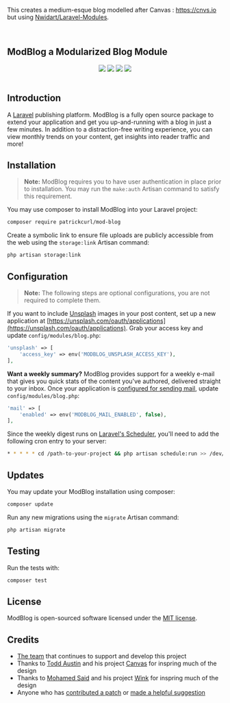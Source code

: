 This creates a medium-esque blog modelled after Canvas : https://cnvs.io but using [Nwidart/Laravel-Modules](https://github.com/nwidart/laravel-modules). 

<p align="center">
    <br>
    <h2>ModBlog a Modularized Blog Module</h2>
</p>

<p align="center">
    <a href="https://travis-ci.org/patrickcurl/mod-blog"><img src="https://travis-ci.org/patrickcurl/mod-blog.svg?branch=master"></a>
    <a href="https://packagist.org/packages/patrickcurl/mod-blog"><img src="https://poser.pugx.org/patrickcurl/mod-blog/downloads"></a>
    <a href="https://packagist.org/packages/patrickcurl/mod-blog"><img src="https://poser.pugx.org/patrickcurl/mod-blog/v/stable"></a>
    <a href="https://packagist.org/packages/patrickcurl/mod-blog"><img src="https://poser.pugx.org/patrickcurl/mod-blog/license"></a>
    <br><br>
</p>

## Introduction

A [Laravel](https://laravel.com) publishing platform. ModBlog is a fully open source package to extend your 
application and get you up-and-running with a blog in just a few minutes. In addition to a distraction-free 
writing experience, you can view monthly trends on your content, get insights into reader traffic and more!

## Installation

> **Note:** ModBlog requires you to have user authentication in place prior to installation. You may run the `make:auth` Artisan command to satisfy this requirement.

You may use composer to install ModBlog into your Laravel project:

```bash
composer require patrickcurl/mod-blog
```

Create a symbolic link to ensure file uploads are publicly accessible from the web using the `storage:link` Artisan command:

```bash
php artisan storage:link
```

## Configuration

> **Note:** The following steps are optional configurations, you are not required to complete them.

If you want to include [Unsplash](https://unsplash.com) images in your post content, set up a new application at [https://unsplash.com/oauth/applications](https://unsplash.com/oauth/applications). Grab your access key and update `config/modules/blog.php`:

```php
'unsplash' => [
    'access_key' => env('MODBLOG_UNSPLASH_ACCESS_KEY'),
],
```

**Want a weekly summary?** ModBlog provides support for a weekly e-mail that gives you quick stats of the content you've authored, delivered straight to your inbox. Once your application is [configured for sending mail](https://laravel.com/docs/5.8/mail), update `config/modules/blog.php`:

```php
'mail' => [
    'enabled' => env('MODBLOG_MAIL_ENABLED', false),
],
```

Since the weekly digest runs on [Laravel's Scheduler](https://laravel.com/docs/5.8/scheduling#introduction), you'll need to add the following cron entry to your server:

```bash
* * * * * cd /path-to-your-project && php artisan schedule:run >> /dev/null 2>&1
```

## Updates

You may update your ModBlog installation using composer:

```bash
composer update
```

Run any new migrations using the `migrate` Artisan command:

```bash
php artisan migrate
```

## Testing

Run the tests with:

```bash
composer test
```

## License

ModBlog is open-sourced software licensed under the [MIT license](https://opensource.org/licenses/MIT).

## Credits

- [The team](https://github.com/orgs/cnvs/people) that continues to support and develop this project
- Thanks to [Todd Austin](https://cnvs.io/) and his project [Canvas](https://github.com/cnvs/canvas) for inspring much of the design
- Thanks to [Mohamed Said](https://themsaid.com/) and his project [Wink](https://github.com/writingink/wink) for inspring much of the design
- Anyone who has [contributed a patch](https://github.com/patrickcurl/mod-blog/pulls) or [made a helpful suggestion](https://github.com/patrickcurl/mod-blog/issues)
